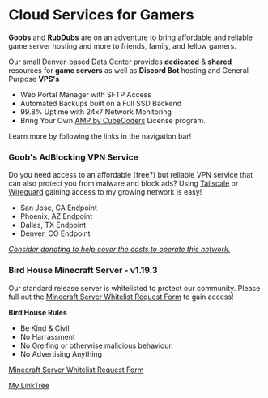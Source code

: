 
# Cloud Services for Gamers
**Goobs** and **RubDubs** are on an adventure to bring affordable and reliable game server hosting and more to friends, family, and fellow gamers. 

Our small Denver-based Data Center provides **dedicated** & **shared** resources for **game servers** as well as **Discord Bot** hosting and General Purpose **VPS's**

- Web Portal Manager with SFTP Access
- Automated Backups built on a Full SSD Backend
- 99.8% Uptime with 24x7 Network Monitoring
- Bring Your Own [AMP by CubeCoders](https://cubecoders.com/AMP) License program.

Learn more by following the links in the navigation bar!

### Goob's AdBlocking VPN Service
Do you need access to an affordable (free?) but reliable VPN service that can also protect you from malware and block ads? Using [Tailscale](https://tailscale.com/) or [Wireguard](https://www.wireguard.com/) gaining access to my growing network is easy!

- San Jose, CA Endpoint
- Phoenix, AZ Endpoint
- Dallas, TX Endpoint
- Denver, CO Endpoint

[_Consider donating to help cover the costs to operate this network._]((https://www.paypal.com/donate/?business=EXXEUU63GCLRG&no_recurring=0&item_name=All+donations+go+towards+the+upkeep+of+the+GoobyFRS+Network.+This+includes+Game+Servers+%26+VPN+Endpoints+as+well.&currency_code=USD))

### Bird House Minecraft Server - v1.19.3
Our standard release server is whitelisted to protect our community. Please full out the [Minecraft Server Whitelist Request Form](https://forms.gle/F55r8R9o7VSUUR9MA) to gain access!

**Bird House Rules**
- Be Kind & Civil
- No Harrassment
- No Greifing or otherwise malicious behaviour.
- No Advertising Anything    

[Minecraft Server Whitelist Request Form](https://forms.gle/F55r8R9o7VSUUR9MA)

[My LinkTree](https://linktr.ee/goobyfrs)
